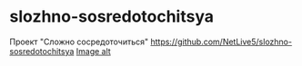 # slozhno-sosredotochitsya
Проект "Сложно сосредоточиться"
https://github.com/NetLive5/slozhno-sosredotochitsya
[Image alt](https://github.com/NetLive5/slozhno-sosredotochitsya/blob/main/img1.png)
